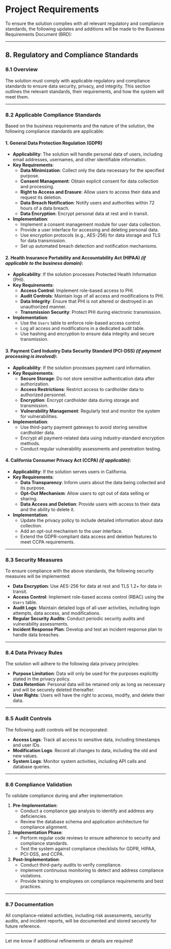 # Project Requirements

To ensure the solution complies with all relevant regulatory and compliance standards, the following updates and additions will be made to the Business Requirements Document (BRD):

---

## **8. Regulatory and Compliance Standards**

### **8.1 Overview**
The solution must comply with applicable regulatory and compliance standards to ensure data security, privacy, and integrity. This section outlines the relevant standards, their requirements, and how the system will meet them.

---

### **8.2 Applicable Compliance Standards**
Based on the business requirements and the nature of the solution, the following compliance standards are applicable:

#### **1. General Data Protection Regulation (GDPR)**
- **Applicability**: The solution will handle personal data of users, including email addresses, usernames, and other identifiable information.
- **Key Requirements**:
  - **Data Minimization**: Collect only the data necessary for the specified purpose.
  - **Consent Management**: Obtain explicit consent for data collection and processing.
  - **Right to Access and Erasure**: Allow users to access their data and request its deletion.
  - **Data Breach Notification**: Notify users and authorities within 72 hours of a data breach.
  - **Data Encryption**: Encrypt personal data at rest and in transit.
- **Implementation**:
  - Implement a consent management module for user data collection.
  - Provide a user interface for accessing and deleting personal data.
  - Use encryption protocols (e.g., AES-256) for data storage and TLS for data transmission.
  - Set up automated breach detection and notification mechanisms.

#### **2. Health Insurance Portability and Accountability Act (HIPAA)** *(if applicable to the business domain)*:
- **Applicability**: If the solution processes Protected Health Information (PHI).
- **Key Requirements**:
  - **Access Control**: Implement role-based access to PHI.
  - **Audit Controls**: Maintain logs of all access and modifications to PHI.
  - **Data Integrity**: Ensure that PHI is not altered or destroyed in an unauthorized manner.
  - **Transmission Security**: Protect PHI during electronic transmission.
- **Implementation**:
  - Use the `Users` table to enforce role-based access control.
  - Log all access and modifications in a dedicated audit table.
  - Use hashing and encryption to ensure data integrity and secure transmission.

#### **3. Payment Card Industry Data Security Standard (PCI-DSS)** *(if payment processing is involved)*:
- **Applicability**: If the solution processes payment card information.
- **Key Requirements**:
  - **Secure Storage**: Do not store sensitive authentication data after authorization.
  - **Access Restrictions**: Restrict access to cardholder data to authorized personnel.
  - **Encryption**: Encrypt cardholder data during storage and transmission.
  - **Vulnerability Management**: Regularly test and monitor the system for vulnerabilities.
- **Implementation**:
  - Use third-party payment gateways to avoid storing sensitive cardholder data.
  - Encrypt all payment-related data using industry-standard encryption methods.
  - Conduct regular vulnerability assessments and penetration testing.

#### **4. California Consumer Privacy Act (CCPA)** *(if applicable)*:
- **Applicability**: If the solution serves users in California.
- **Key Requirements**:
  - **Data Transparency**: Inform users about the data being collected and its purpose.
  - **Opt-Out Mechanism**: Allow users to opt out of data selling or sharing.
  - **Data Access and Deletion**: Provide users with access to their data and the ability to delete it.
- **Implementation**:
  - Update the privacy policy to include detailed information about data collection.
  - Add an opt-out mechanism to the user interface.
  - Extend the GDPR-compliant data access and deletion features to meet CCPA requirements.

---

### **8.3 Security Measures**
To ensure compliance with the above standards, the following security measures will be implemented:
- **Data Encryption**: Use AES-256 for data at rest and TLS 1.2+ for data in transit.
- **Access Control**: Implement role-based access control (RBAC) using the `Users` table.
- **Audit Logs**: Maintain detailed logs of all user activities, including login attempts, data access, and modifications.
- **Regular Security Audits**: Conduct periodic security audits and vulnerability assessments.
- **Incident Response Plan**: Develop and test an incident response plan to handle data breaches.

---

### **8.4 Data Privacy Rules**
The solution will adhere to the following data privacy principles:
- **Purpose Limitation**: Data will only be used for the purposes explicitly stated in the privacy policy.
- **Data Retention**: Personal data will be retained only as long as necessary and will be securely deleted thereafter.
- **User Rights**: Users will have the right to access, modify, and delete their data.

---

### **8.5 Audit Controls**
The following audit controls will be incorporated:
- **Access Logs**: Track all access to sensitive data, including timestamps and user IDs.
- **Modification Logs**: Record all changes to data, including the old and new values.
- **System Logs**: Monitor system activities, including API calls and database queries.

---

### **8.6 Compliance Validation**
To validate compliance during and after implementation:
1. **Pre-Implementation**:
   - Conduct a compliance gap analysis to identify and address any deficiencies.
   - Review the database schema and application architecture for compliance alignment.
2. **Implementation Phase**:
   - Perform regular code reviews to ensure adherence to security and compliance standards.
   - Test the system against compliance checklists for GDPR, HIPAA, PCI-DSS, and CCPA.
3. **Post-Implementation**:
   - Conduct third-party audits to verify compliance.
   - Implement continuous monitoring to detect and address compliance violations.
   - Provide training to employees on compliance requirements and best practices.

---

### **8.7 Documentation**
All compliance-related activities, including risk assessments, security audits, and incident reports, will be documented and stored securely for future reference.

---

Let me know if additional refinements or details are required!